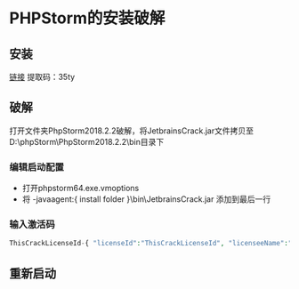 # PHPStorm的安装破解

## 安装

[链接](https://pan.baidu.com/s/1GTj3KTlkkaKjKPSpp_spOQ) 提取码：35ty

## 破解

打开文件夹PhpStorm2018.2.2破解，将JetbrainsCrack.jar文件拷贝至D:\phpStorm\PhpStorm2018.2.2\bin目录下

### 编辑启动配置

- 打开phpstorm64.exe.vmoptions
- 将 -javaagent:{ install folder }\bin\JetbrainsCrack.jar 添加到最后一行

### 输入激活码

```php
ThisCrackLicenseId-{ "licenseId":"ThisCrackLicenseId", "licenseeName":"idea", "assigneeName":"", "assigneeEmail":"idea@163.com", "licenseRestriction":"For This Crack, Only Test! Please support genuine!!!", "checkConcurrentUse":false, "products":[ {"code":"II","paidUpTo":"2099-12-31"}, {"code":"DM","paidUpTo":"2099-12-31"}, {"code":"AC","paidUpTo":"2099-12-31"}, {"code":"RS0","paidUpTo":"2099-12-31"}, {"code":"WS","paidUpTo":"2099-12-31"}, {"code":"DPN","paidUpTo":"2099-12-31"}, {"code":"RC","paidUpTo":"2099-12-31"}, {"code":"PS","paidUpTo":"2099-12-31"}, {"code":"DC","paidUpTo":"2099-12-31"}, {"code":"RM","paidUpTo":"2099-12-31"}, {"code":"CL","paidUpTo":"2099-12-31"}, {"code":"PC","paidUpTo":"2099-12-31"} ], "hash":"2911276/0", "gracePeriodDays":7, "autoProlongated":false}
```

## 重新启动